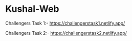 # Kushal-Web

Challengers Task 1:-
https://challengerstask1.netlify.app/

Challengers Task 2:-
https://challengerstask2.netlify.app/
